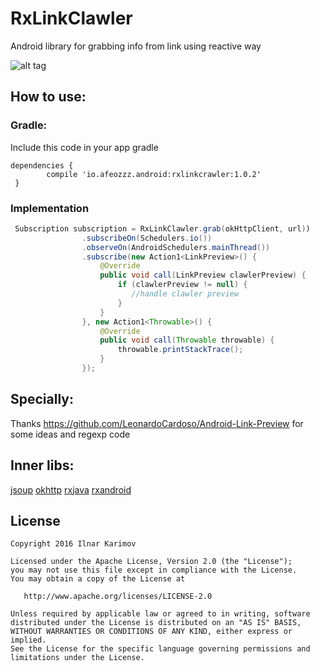 # RxLinkClawler
Android library for grabbing info from link using reactive way

![alt tag](https://raw.githubusercontent.com/afeozzz/RxLinkClawler/master/images/1.jpg)

## How to use:
### Gradle:

Include this code in your app gradle

```
dependencies {    
        compile 'io.afeozzz.android:rxlinkcrawler:1.0.2'
 }
```
    
### Implementation

```java
 Subscription subscription = RxLinkClawler.grab(okHttpClient, url))
                .subscribeOn(Schedulers.io())
                .observeOn(AndroidSchedulers.mainThread())
                .subscribe(new Action1<LinkPreview>() {
                    @Override
                    public void call(LinkPreview clawlerPreview) {
                        if (clawlerPreview != null) {
                           //handle clawler preview
                        }
                    }
                }, new Action1<Throwable>() {
                    @Override
                    public void call(Throwable throwable) {
                        throwable.printStackTrace();
                    }
                });
```

## Specially:

Thanks https://github.com/LeonardoCardoso/Android-Link-Preview for some ideas and regexp code

## Inner libs:
[jsoup](https://jsoup.org/)
[okhttp](https://github.com/square/okhttp)
[rxjava](https://github.com/ReactiveX/RxJava)
[rxandroid](https://github.com/ReactiveX/RxAndroid)

License
-------

    Copyright 2016 Ilnar Karimov

    Licensed under the Apache License, Version 2.0 (the "License");
    you may not use this file except in compliance with the License.
    You may obtain a copy of the License at

       http://www.apache.org/licenses/LICENSE-2.0

    Unless required by applicable law or agreed to in writing, software
    distributed under the License is distributed on an "AS IS" BASIS,
    WITHOUT WARRANTIES OR CONDITIONS OF ANY KIND, either express or implied.
    See the License for the specific language governing permissions and
    limitations under the License.
